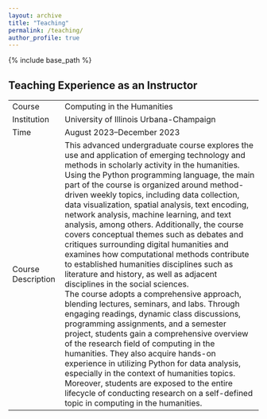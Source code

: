```yaml
---
layout: archive
title: "Teaching"
permalink: /teaching/
author_profile: true
---
```


{% include base_path %}

## Teaching Experience as an Instructor

|                    |                                         |
| -----------------  | --------------------------------------- |
| Course             | Computing in the Humanities             |
| Institution        | University of Illinois Urbana-Champaign |
| Time               | August 2023–December 2023               |
| Course Description | This advanced undergraduate course explores the use and application of emerging technology and methods in scholarly activity in the humanities. Using the Python programming language, the main part of the course is organized around method-driven weekly topics, including data collection, data visualization, spatial analysis, text encoding, network analysis, machine learning, and text analysis, among others. Additionally, the course covers conceptual themes such as debates and critiques surrounding digital humanities and examines how computational methods contribute to established humanities disciplines such as literature and history, as well as adjacent disciplines in the social sciences.<br> The course adopts a comprehensive approach, blending lectures, seminars, and labs. Through engaging readings, dynamic class discussions, programming assignments, and a semester project, students gain a comprehensive overview of the research field of computing in the humanities. They also acquire hands-on experience in utilizing Python for data analysis, especially in the context of humanities topics. Moreover, students are exposed to the entire lifecycle of conducting research on a self-defined topic in computing in the humanities.|
